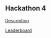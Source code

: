 ## Hackathon 4

[Description](https://docs.google.com/document/d/1DLtmXe0rmbVlAydp16Tx43KpBmq6YfcIUOhcwoQf6us/edit?usp=sharing)

[Leaderboard](https://static.tecnico.ulisboa.pt/projects/error-pages/video/servidorloop.mp4)
